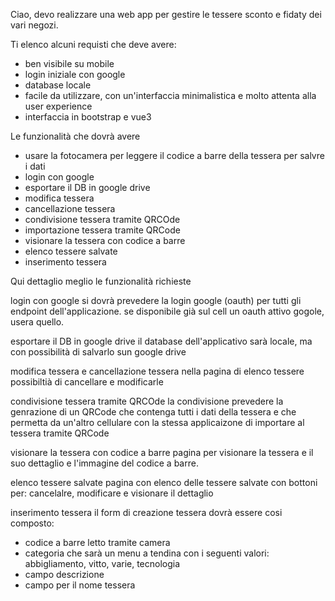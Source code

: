 Ciao,
devo realizzare una web app per gestire le tessere sconto e fidaty dei vari negozi.

Ti elenco alcuni requisti che deve avere:
- ben visibile su mobile
- login iniziale con google
- database locale
- facile da utilizzare, con un'interfaccia minimalistica e molto attenta alla user experience
- interfaccia in bootstrap e vue3

Le funzionalità che dovrà avere
- usare la fotocamera per leggere il codice a barre della tessera per salvre i dati
- login con google
- esportare il DB in google drive
- modifica tessera
- cancellazione tessera
- condivisione tessera tramite QRCOde
- importazione tessera tramite QRCode
- visionare la tessera con codice a barre
- elenco tessere salvate
- inserimento tessera


Qui dettaglio meglio le funzionalità richieste

login con google
si dovrà prevedere la login google (oauth) per tutti gli endpoint dell'applicazione.
se disponibile già sul cell un oauth attivo gogole, usera quello.

esportare il DB in google drive
il database dell'applicativo sarà locale, ma con possibilità di salvarlo sun google drive

modifica tessera e cancellazione tessera
nella pagina di elenco tessere possibiltià di cancellare e modificarle

condivisione tessera tramite QRCOde
la condivisione prevedere la genrazione di un QRCode che contenga tutti i dati della tessera e che permetta da un'altro cellulare con la stessa applicaizone di importare al tessera tramite QRCode

visionare la tessera con codice a barre
pagina per visionare la tessera e il suo dettaglio e l'immagine del codice a barre.

elenco tessere salvate
pagina con elenco delle tessere salvate con bottoni per: cancelalre, modificare e visionare il dettaglio

inserimento tessera
il form di creazione tessera dovrà essere cosi composto:
- codice a barre letto tramite camera
- categoria che sarà un menu a tendina con i seguenti valori: abbigliamento, vitto, varie, tecnologia
- campo descrizione
- campo per il nome tessera
